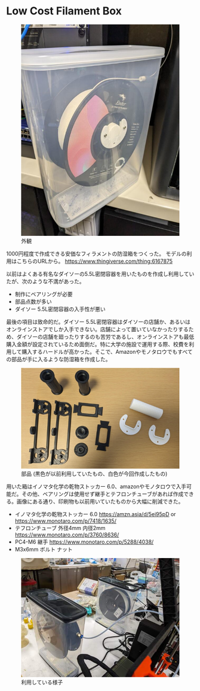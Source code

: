 # Low Cost Filament Box
<!--description
1000円程度で作成できる安価なフィラメント防湿箱
description-->

<figure>
  <a href="001.jpg"><img src="small-001.jpg"></a>
  <figcaption>外観</figcaption>
</figure>

1000円程度で作成できる安価なフィラメントの防湿箱をつくった。
モデルの利用はこちらのURLから。
<a href="https://www.thingiverse.com/thing:6167875" target="_blank">https://www.thingiverse.com/thing:6167875</a>


以前はよくある有名なダイソーの5.5L密閉容器を用いたものを作成し利用していたが、次のような不満があった。


- 制作にベアリングが必要
- 部品点数が多い
- ダイソー 5.5L密閉容器の入手性が悪い


最後の項目は致命的だ。ダイソー 5.5L密閉容器はダイソーの店舗か、あるいはオンラインストアでしか入手できない。店舗によって置いていなかったりするため、ダイソーの店舗を廻ったりするのも苦労であるし、オンラインストアも最低購入金額が設定されているため面倒だ。特に大学の施設で運用する際、校費を利用して購入するハードルが高かった。そこで、Amazonやモノタロウでもすべての部品が手に入るような防湿箱を作成した。

<figure>
  <a href="002.jpg"><img src="small-002.jpg"></a>
  <figcaption>部品 (黒色が以前利用していたもの、白色が今回作成したもの)</figcaption>
</figure>

用いた箱はイノマタ化学の乾物ストッカー 6.0、amazonやモノタロウで入手可能だ。その他、ベアリングは使用せず継手とテフロンチューブがあれば作成できる。画像にある通り、印刷物も以前用いていたものから大幅に削減できた。


- イノマタ化学の乾物ストッカー 6.0 <a href="https://amzn.asia/d/5ei95pD" target="_blank">https://amzn.asia/d/5ei95pD</a> or <a href="https://www.monotaro.com/p/7418/1635/" target="_blank">https://www.monotaro.com/p/7418/1635/</a>
- テフロンチューブ 外径4mm 内径2mm <a href="https://www.monotaro.com/p/3760/8636/" target="_blank">https://www.monotaro.com/p/3760/8636/</a> 
- PC4-M6 継手 <a href="https://www.monotaro.com/p/5288/4038/" target="_blank">https://www.monotaro.com/p/5288/4038/</a> 
- M3x6mm ボルト ナット

<figure>
<a href="003.jpg"><img src="small-003.jpg"></a>
<figcaption>利用している様子</figcaption>
</figure>
